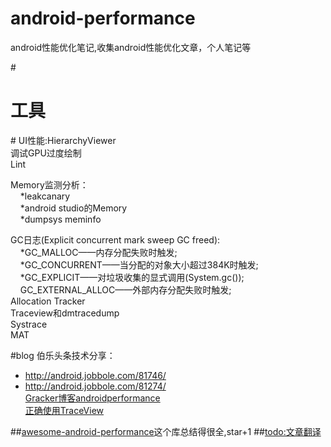 # android-performance
android性能优化笔记,收集android性能优化文章，个人笔记等

#<h1>工具</h1>#
UI性能:HierarchyViewer<br/>
调试GPU过度绘制<br/>
Lint<br/>

Memory监测分析：<br/>
&nbsp;&nbsp;&nbsp;&nbsp;*leakcanary</br>
&nbsp;&nbsp;&nbsp;&nbsp;*android studio的Memory</br>
&nbsp;&nbsp;&nbsp;&nbsp;*dumpsys meminfo</br>

GC日志(Explicit concurrent mark sweep GC freed):<br/>
&nbsp;&nbsp;&nbsp;&nbsp;*GC_MALLOC——内存分配失败时触发;<br/>
&nbsp;&nbsp;&nbsp;&nbsp;*GC_CONCURRENT——当分配的对象大小超过384K时触发;<br/>
&nbsp;&nbsp;&nbsp;&nbsp;*GC_EXPLICIT——对垃圾收集的显式调用(System.gc());<br/>
&nbsp;&nbsp;&nbsp;&nbsp;GC_EXTERNAL_ALLOC——外部内存分配失败时触发;<br/>
Allocation Tracker<br/>
Traceview和dmtracedump<br/>
Systrace<br/>
MAT<br/>


#blog
伯乐头条技术分享：<br/>
* http://android.jobbole.com/81746/<br/>
* http://android.jobbole.com/81274/<br/>
[Gracker博客androidperformance](http://www.androidperformance.com/archives/)<br/>
[正确使用TraceView](http://blog.jobbole.com/78995/)

##[awesome-android-performance](https://github.com/Juude/awesome-android-performance)这个库总结得很全,star+1
##[todo:文章翻译](https://github.com/chenxiruanhai/awesome-android-performance)

